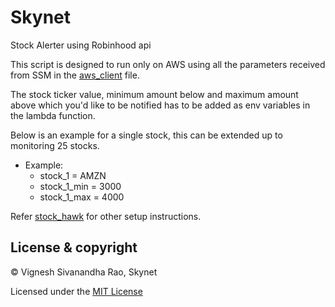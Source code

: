 # Skynet
Stock Alerter using Robinhood api

This script is designed to run only on AWS using all the parameters received from SSM in the [aws_client](lib/aws_client.py) file.

The stock ticker value, minimum amount below and maximum amount above which you'd like to be notified has to be added as env variables in the lambda function. 

Below is an example for a single stock, this can be extended up to monitoring 25 stocks.

- Example: 
    - stock_1 = AMZN
    - stock_1_min = 3000
    - stock_1_max = 4000
    
Refer [stock_hawk](https://github.com/thevickypedia/stock_hawk/wiki#1-below-are-the-parameters-that-has-to-be-on-your-aws-ssm) for other setup instructions.

## License & copyright

&copy; Vignesh Sivanandha Rao, Skynet

Licensed under the [MIT License](LICENSE)
